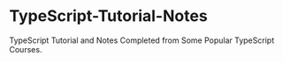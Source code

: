 # TypeScript-Tutorial-Notes
TypeScript Tutorial and Notes Completed from Some Popular TypeScript Courses.

